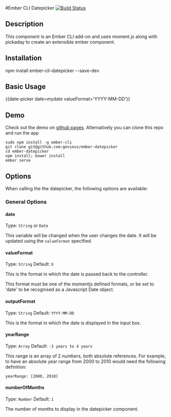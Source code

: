 #Ember CLI Datepicker
[![Build Status](https://travis-ci.org/iStefo/ember-datepicker.svg)](https://travis-ci.org/iStefo/ember-datepicker)

## Description
This component is an Ember CLI add-on and uses moment.js along with pickaday
to create an extensible ember component.

## Installation
npm install ember-cli-datepicker --save-dev

## Basic Usage

  {{date-picker date=mydate valueFormat='YYYY-MM-DD'}}

## Demo
Check out the demo on [github pages](http://gevious.github.io/ember-datepicker/ "Ember-datepicker Demo").
Alternatively you can clone this repo and run the app

    sudo npm install -g ember-cli
    git clone git@github.com:gevious/ember-datepicker
    cd ember-datepicker
    npm install; bower install
    ember serve

## Options
When calling the the datepicker, the following options are available:

### General Options

#### date
Type: `String` or `Date`

This variable will be changed when the user changes the date. It will be
updated using the `valueFormat` specified.

#### valueFormat
Type: `String`
Default: `X`

This is the format in which the date is passed back to the controller.

This format must be one of the momentjs defined formats, or be set to 'date' to
be recognised as a Javascript Date object.

#### outputFormat
Type: `String`
Default: `YYYY-MM-DD`

This is the format in which the date is displayed in the input box.

#### yearRange
Type: `Array`
Default: `-3 years to 4 years`

This range is an array of 2 numbers, both absolute references.  For example, to
have an absolute year range from 2000 to 2010 would need the following
definition:

    yearRange: [2000, 2010]

#### numberOfMonths
Type: `Number`
Default: `1`

The number of months to display in the datepicker component.
